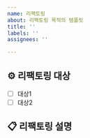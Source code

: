 ```yaml
---
name: 리팩토링
about: 리팩토링 목적의 템플릿
title: ''
labels: ''
assignees: ''

---
```


## ⚙️ 리팩토링 대상
- [ ] 대상1
- [ ] 대상2

## 📋 리팩토링 설명
